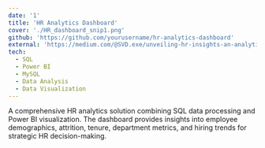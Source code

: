 ```yaml
---
date: '1'
title: 'HR Analytics Dashboard'
cover: './HR_dashboard_snip1.png'
github: 'https://github.com/yourusername/hr-analytics-dashboard'
external: 'https://medium.com/@SVD.exe/unveiling-hr-insights-an-analytics-dashboard-built-with-sql-and-power-bi-822abb6fd2dd'
tech:
  - SQL
  - Power BI
  - MySQL
  - Data Analysis
  - Data Visualization
---
```


A comprehensive HR analytics solution combining SQL data processing and Power BI visualization. The dashboard provides insights into employee demographics, attrition, tenure, department metrics, and hiring trends for strategic HR decision-making.